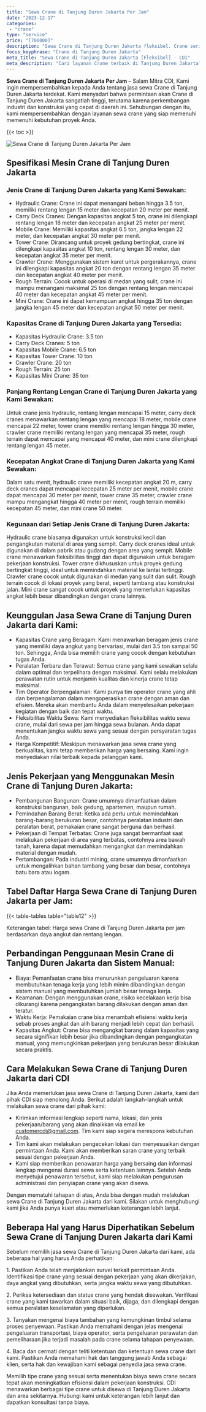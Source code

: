 ```yaml
---
title: "Sewa Crane di Tanjung Duren Jakarta Per Jam"
date: "2023-12-17"
categories:
 - "crane"
type: "service"
price: "[700000]"
description: "Sewa Crane di Tanjung Duren Jakarta fleksibel. Crane sering digunakan untuk proyek konstruksi sebagai alat angkat berat yang tangguh. Dapatkan penawaran spesial sekarang."
focus_keyphrase: "Crane di Tanjung Duren Jakarta"
meta_title: "Sewa Crane di Tanjung Duren Jakarta [Fleksibel] - CDI"
meta_description: "Cari layanan Crane terbaik di Tanjung Duren Jakarta? Kami menyediakan Crane berkualitas untuk proyek pembangunan. Segera konsultasi gratis."
---
```


**Sewa Crane di Tanjung Duren Jakarta Per Jam** – Salam Mitra CDI, Kami ingin mempersembahkan kepada Anda tentang jasa sewa Crane di Tanjung Duren Jakarta terdekat. Kami menyadari bahwa permintaan akan Crane di Tanjung Duren Jakarta sangatlah tinggi, terutama karena perkembangan industri dan konstruksi yang cepat di daerah ini. Sehubungan dengan itu, kami mempersembahkan dengan layanan sewa crane yang siap memenuhi memenuhi kebutuhan proyek Anda.

{{< toc >}}

![Sewa Crane di Tanjung Duren Jakarta Per Jam](/images/crane/crane-24.jpg)

## Spesifikasi Mesin Crane di Tanjung Duren Jakarta

### Jenis Crane di Tanjung Duren Jakarta yang Kami Sewakan:

*   Hydraulic Crane: Crane ini dapat menangani beban hingga 3.5 ton, memiliki rentang lengan 15 meter dan kecepatan 20 meter per menit.
*   Carry Deck Cranes: Dengan kapasitas angkat 5 ton, crane ini dilengkapi rentang lengan 18 meter dan kecepatan angkat 25 meter per menit.
*   Mobile Crane: Memiliki kapasitas angkat 6.5 ton, jangka lengan 22 meter, dan kecepatan angkat 30 meter per menit.
*   Tower Crane: Dirancang untuk proyek gedung bertingkat, crane ini dilengkapi kapasitas angkat 10 ton, rentang lengan 30 meter, dan kecepatan angkat 35 meter per menit.
*   Crawler Crane: Menggunakan sistem karet untuk pergerakannya, crane ini dilengkapi kapasitas angkat 20 ton dengan rentang lengan 35 meter dan kecepatan angkat 40 meter per menit.
*   Rough Terrain: Cocok untuk operasi di medan yang sulit, crane ini mampu menangani maksimal 25 ton dengan rentang lengan mencapai 40 meter dan kecepatan angkat 45 meter per menit.
*   Mini Crane: Crane ini dapat kemampuan angkat hingga 35 ton dengan jangka lengan 45 meter dan kecepatan angkat 50 meter per menit.

### Kapasitas Crane di Tanjung Duren Jakarta yang Tersedia:

*   Kapasitas Hydraulic Crane: 3.5 ton
*   Carry Deck Cranes: 5 ton
*   Kapasitas Mobile Crane: 6.5 ton
*   Kapasitas Tower Crane: 10 ton
*   Crawler Crane: 20 ton
*   Rough Terrain: 25 ton
*   Kapasitas Mini Crane: 35 ton

### Panjang Rentang Lengan Crane di Tanjung Duren Jakarta yang Kami Sewakan:

Untuk crane jenis hydraulic, rentang lengan mencapai 15 meter, carry deck cranes menawarkan rentang lengan yang mencapai 18 meter, mobile crane mencapai 22 meter, tower crane memiliki rentang lengan hingga 30 meter, crawler crane memiliki rentang lengan yang mencapai 35 meter, rough terrain dapat mencapai yang mencapai 40 meter, dan mini crane dilengkapi rentang lengan 45 meter.

### Kecepatan Angkat Crane di Tanjung Duren Jakarta yang Kami Sewakan:

Dalam satu menit, hydraulic crane memiliki kecepatan angkat 20 m, carry deck cranes dapat mencapai kecepatan 25 meter per menit, mobile crane dapat mencapai 30 meter per menit, tower crane 35 meter, crawler crane mampu mengangkat hingga 40 meter per menit, rough terrain memiliki kecepatan 45 meter, dan mini crane 50 meter.

### Kegunaan dari Setiap Jenis Crane di Tanjung Duren Jakarta:

Hydraulic crane biasanya digunakan untuk konstruksi kecil dan pengangkutan material di area yang sempit. Carry deck cranes ideal untuk digunakan di dalam pabrik atau gudang dengan area yang sempit. Mobile crane menawarkan fleksibilitas tinggi dan dapat digunakan untuk beragam pekerjaan konstruksi. Tower crane dikhususkan untuk proyek gedung bertingkat tinggi, ideal untuk memindahkan material ke lantai tertinggi. Crawler crane cocok untuk digunakan di medan yang sulit dan sulit. Rough terrain cocok di lokasi proyek yang berat, seperti tambang atau konstruksi jalan. Mini crane sangat cocok untuk proyek yang memerlukan kapasitas angkat lebih besar dibandingkan dengan crane lainnya.

## Keunggulan Jasa Sewa Crane di Tanjung Duren Jakarta dari Kami:

*   Kapasitas Crane yang Beragam: Kami menawarkan beragam jenis crane yang memiliki daya angkut yang bervariasi, mulai dari 3.5 ton sampai 50 ton. Sehingga, Anda bisa memilih crane yang cocok dengan kebutuhan tugas Anda.
*   Peralatan Terbaru dan Terawat: Semua crane yang kami sewakan selalu dalam optimal dan terpelihara dengan maksimal. Kami selalu melakukan perawatan rutin untuk menjamin kualitas dan kinerja crane tetap maksimal.
*   Tim Operator Berpengalaman: Kami punya tim operator crane yang ahli dan berpengalaman dalam mengoperasikan crane dengan aman dan efisien. Mereka akan membantu Anda dalam menyelesaikan pekerjaan kegiatan dengan baik dan tepat waktu.
*   Fleksibilitas Waktu Sewa: Kami menyediakan fleksibilitas waktu sewa crane, mulai dari sewa per jam hingga sewa bulanan. Anda dapat menentukan jangka waktu sewa yang sesuai dengan persyaratan tugas Anda.
*   Harga Kompetitif: Meskipun menawarkan jasa sewa crane yang berkualitas, kami tetap memberikan harga yang bersaing. Kami ingin menyediakan nilai terbaik kepada pelanggan kami.

## Jenis Pekerjaan yang Menggunakan Mesin Crane di Tanjung Duren Jakarta:

*   Pembangunan Bangunan: Crane umumnya dimanfaatkan dalam konstruksi bangunan, baik gedung, apartemen, maupun rumah.
*   Pemindahan Barang Berat: Ketika ada perlu untuk memindahkan barang-barang berukuran besar, contohnya peralatan industri dan peralatan berat, pemakaian crane sangat berguna dan berhasil.
*   Pekerjaan di Tempat Terbatas: Crane juga sangat bermanfaat saat melakukan pekerjaan di area yang terbatas, contohnya area bawah tanah, karena dapat memudahkan mengangkat dan memindahkan material dengan mudah.
*   Pertambangan: Pada industri mining, crane umumnya dimanfaatkan untuk mengalihkan bahan tambang yang besar dan besar, contohnya batu bara atau logam.

## Tabel Daftar Harga Sewa Crane di Tanjung Duren Jakarta per Jam:

{{< table-tables table="table12" >}}

Keterangan tabel: Harga sewa Crane di Tanjung Duren Jakarta per jam berdasarkan daya angkut dan rentang lengan.

## Perbandingan Penggunaan Mesin Crane di Tanjung Duren Jakarta dan Sistem Manual:

*   Biaya: Pemanfaatan crane bisa menurunkan pengeluaran karena membutuhkan tenaga kerja yang lebih minim dibandingkan dengan sistem manual yang membutuhkan jumlah besar tenaga kerja.
*   Keamanan: Dengan menggunakan crane, risiko kecelakaan kerja bisa dikurangi karena pengangkatan barang dilakukan dengan aman dan teratur.
*   Waktu Kerja: Pemakaian crane bisa menambah efisiensi waktu kerja sebab proses angkat dan alih barang menjadi lebih cepat dan berhasil.
*   Kapasitas Angkut: Crane bisa mengangkat barang dalam kapasitas yang secara signifikan lebih besar jika dibandingkan dengan pengangkatan manual, yang memungkinkan pekerjaan yang berukuran besar dilakukan secara praktis.

## Cara Melakukan Sewa Crane di Tanjung Duren Jakarta dari CDI

Jika Anda memerlukan jasa sewa Crane di Tanjung Duren Jakarta, kami dari pihak CDI siap menolong Anda. Berikut adalah langkah-langkah untuk melakukan sewa crane dari pihak kami:

*   Kirimkan informasi lengkap seperti nama, lokasi, dan jenis pekerjaan/barang yang akan dinaikkan via email ke customercdi@gmail.com. Tim kami siap segera merespons kebutuhan Anda.
*   Tim kami akan melakukan pengecekan lokasi dan menyesuaikan dengan permintaan Anda. Kami akan memberikan saran crane yang terbaik sesuai dengan pekerjaan Anda.
*   Kami siap memberikan penawaran harga yang bersaing dan informasi lengkap mengenai durasi sewa serta ketentuan lainnya. Setelah Anda menyetujui penawaran tersebut, kami siap melakukan pengurusan administrasi dan penyiapan crane yang akan disewa.

Dengan mematuhi tahapan di atas, Anda bisa dengan mudah melakukan sewa Crane di Tanjung Duren Jakarta dari kami. Silakan untuk menghubungi kami jika Anda punya kueri atau memerlukan keterangan lebih lanjut.

## Beberapa Hal yang Harus Diperhatikan Sebelum Sewa Crane di Tanjung Duren Jakarta dari Kami

Sebelum memilih jasa sewa Crane di Tanjung Duren Jakarta dari kami, ada beberapa hal yang harus Anda perhatikan:

1\.  Pastikan Anda telah menjalankan survei terkait permintaan Anda. Identifikasi tipe crane yang sesuai dengan pekerjaan yang akan dikerjakan, daya angkat yang dibutuhkan, serta jangka waktu sewa yang dibutuhkan.

2\.  Periksa ketersediaan dan status crane yang hendak disewakan. Verifikasi crane yang kami tawarkan dalam situasi baik, dijaga, dan dilengkapi dengan semua peralatan keselamatan yang diperlukan.

3\.  Tanyakan mengenai biaya tambahan yang kemungkinan timbul selama proses penyewaan. Pastikan Anda memahami dengan jelas mengenai pengeluaran transportasi, biaya operator, serta pengeluaran perawatan dan pemeliharaan jika terjadi masalah pada crane selama tahapan penyewaan.

4\.  Baca dan cermati dengan teliti ketentuan dan ketentuan sewa crane dari kami. Pastikan Anda memahami hak dan tanggung jawab Anda sebagai klien, serta hak dan kewajiban kami sebagai penyedia jasa sewa crane.

Memilih tipe crane yang sesuai serta menentukan biaya sewa crane secara tepat akan meningkatkan efisiensi dalam pekerjaan konstruksi. CDI menawarkan berbagai tipe crane untuk disewa di Tanjung Duren Jakarta dan area sekitarnya. Hubungi kami untuk keterangan lebih lanjut dan dapatkan konsultasi tanpa biaya.